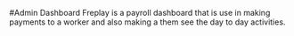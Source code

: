 #Admin Dashboard
Freplay is a payroll dashboard that is use in making payments to a worker and also making a them see the day to day activities.
